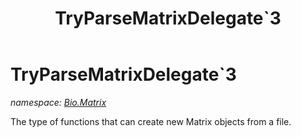 ﻿---
title: TryParseMatrixDelegate`3
---

# TryParseMatrixDelegate`3
_namespace: [Bio.Matrix](N-Bio.Matrix.html)_

The type of functions that can create new Matrix objects from a file.




